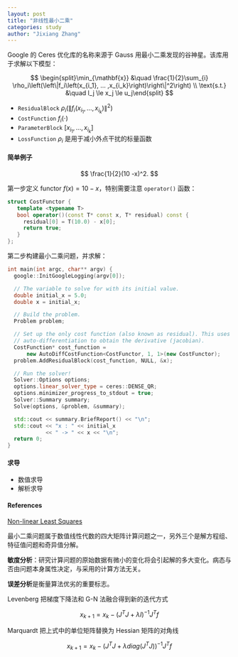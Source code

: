 ```yaml
---
layout: post
title: "非线性最小二乘"
categories: study
author: "Jixiang Zhang"
---
```


Google 的 Ceres 优化库的名称来源于 Gauss 用最小二乘发现的谷神星。该库用于求解以下模型：

$$
\begin{split}\min_{\mathbf{x}} &\quad \frac{1}{2}\sum_{i} \rho_i\left(\left\|f_i\left(x_{i_1}, ... ,x_{i_k}\right)\right\|^2\right) \\
\text{s.t.} &\quad l_j \le x_j \le u_j\end{split}
$$

- `ResidualBlock` $\rho_i\left(\left\|f_i\left(x_{i_1}, ... ,x_{i_k}\right)\right\|^2\right)$
- `CostFunction` $f_i(\cdot)$
- `ParameterBlock` $\left[x_{i_1},... , x_{i_k}\right]$
- `LossFunction` $\rho_i$ 是用于减小外点干扰的标量函数

#### 简单例子

$$
\frac{1}{2}(10 -x)^2.
$$

第一步定义 functor $f(x) = 10 - x$，特别需要注意 `operator()` 函数：

```c++
struct CostFunctor {
   template <typename T>
   bool operator()(const T* const x, T* residual) const {
     residual[0] = T(10.0) - x[0];
     return true;
   }
};
```

第二步构建最小二乘问题，并求解：

```c++
int main(int argc, char** argv) {
  google::InitGoogleLogging(argv[0]);

  // The variable to solve for with its initial value.
  double initial_x = 5.0;
  double x = initial_x;

  // Build the problem.
  Problem problem;

  // Set up the only cost function (also known as residual). This uses
  // auto-differentiation to obtain the derivative (jacobian).
  CostFunction* cost_function =
      new AutoDiffCostFunction<CostFunctor, 1, 1>(new CostFunctor);
  problem.AddResidualBlock(cost_function, NULL, &x);

  // Run the solver!
  Solver::Options options;
  options.linear_solver_type = ceres::DENSE_QR;
  options.minimizer_progress_to_stdout = true;
  Solver::Summary summary;
  Solve(options, &problem, &summary);

  std::cout << summary.BriefReport() << "\n";
  std::cout << "x : " << initial_x
            << " -> " << x << "\n";
  return 0;
}
```

#### 求导

- 数值求导
- 解析求导

#### References

[Non-linear Least Squares](http://ceres-solver.org/nnls_tutorial.html)

最小二乘问题属于数值线性代数的四大矩阵计算问题之一，另外三个是解方程组、特征值问题和奇异值分解。

**敏度分析**：研究计算问题的原始数据有微小的变化将会引起解的多大变化。病态与否由问题本身属性决定，与采用的计算方法无关。

**误差分析**是衡量算法优劣的重要标志。

Levenberg 把梯度下降法和 G-N 法融合得到新的迭代方式

$$
x_{k+1}=x_k-(J^TJ+\lambda I)^{-1}J^Tf
$$

Marquardt 把上式中的单位矩阵替换为 Hessian 矩阵的对角线

$$
x_{k+1}=x_k-(J^TJ+\lambda diag(J^TJ))^{-1}J^Tf
$$
